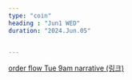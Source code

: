 ```yaml
---
type: "coin"
heading : "Jun1 WED"
duration: "2024.Jun.05"


---
```

 


[order flow Tue 9am narrative (링크)](/todo/images/order-flow-2024-06-05-9AM.png)